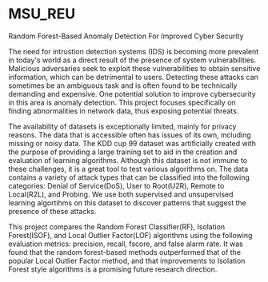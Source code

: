 # MSU_REU
Random Forest-Based Anomaly Detection For Improved Cyber Security

The need for intrustion detection systems (IDS) is becoming more prevalent in today's world as a direct result of the presence of system vulnerabilities. Malicious adversaries seek to exploit these vulnerabilities to obtain sensitive information, which can be detrimental to users. Detecting these attacks can sometimes be an ambiguous task and is often found to be technically demanding and expensive. One potential solution to improve cybersecurity in this area is anomaly detection. This project focuses specifically on finding abnormalities in network data, thus exposing potential threats.

The availability of datasets is exceptionally limited, mainly for privacy reasons. The data that is accessible often has issues of its own, including missing or noisy data. The KDD cup 99 dataset was artificially created with the purpose of providing a large training set to aid in the creation and evaluation of learning algorithms. Although this dataset is not immune to these challenges, it is a great tool to test various algorithms on. The data contains a variety of attack types that can be classified into the following categories: Denial of Service(DoS), User to Root(U2R), Remote to Local(R2L), and Probing. We use both supervised and unsupervised learning algortihms on this dataset to discover patterns that suggest the presence of these attacks.

This project compares the Random Forest Classifier(RF), Isolation Forest(ISOF), and Local Outlier Factor(LOF) algorithms using the following evaluation metrics: precision, recall, fscore, and false alarm rate. It was found that the random forest-based methods outperformed that of the popular Local Outlier Factor method, and that improvements to Isolation Forest style algorithms is a promising future research direction. 
